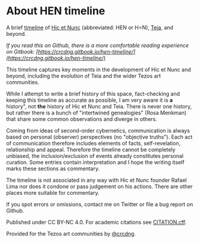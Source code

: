 # About HEN timeline

A brief [timeline](timeline.md) of [Hic et Nunc](https://web.archive.org/web/20211107123525/https://www.hicetnunc.xyz/) (abbreviated: HEN or H=N), [Teia](https://teia.art/), and beyond.

*If you read this on Github, there is a more comfortable reading experience on Gitbook: [https://crcdng.gitbook.io/hen-timeline/](https://crcdng.gitbook.io/hen-timeline/)*

This timeline captures key moments in the development of Hic et Nunc and beyond, including the evolution of Teia and the wider Tezos art communities.

While I attempt to write a brief history of this space, fact-checking and keeping this timeline as accurate as possible, I am very aware it is **a** history", not **the** history of Hic et Nunc and Teia. There is never one history, but rather there is a bunch of "intertwined genealogies" (Rosa Menkman) that share some common observations and diverge in others. 

Coming from ideas of second-order cybernetics, communication is always based on personal (observer) perspectives (no "objective truths"). Each act of communication therefore includes elements of facts, self-revelation, relationship and appeal. Therefore the timeline cannot be completely unbiased, the inclusion/exclusion of events already constitutes personal curation. Some entries contain interpretation and I hope the writing itself marks these sections as commentary.  

The timeline is not associated in any way with Hic et Nunc founder Rafael Lima nor does it condone or pass judgement on his actions. There are other places more suitable for commentary.  

If you spot errors or omissions, contact me on Twitter or file a bug report on Github.

Published under CC BY-NC 4.0. For academic citations see [CITATION.cff](CITATION.cff).

Provided for the Tezos art communities by [@crcdng](https://twitter.com/crcdng).
